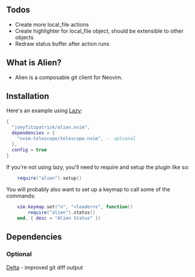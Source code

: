 ## Todos
* Create more local_file actions
* Create highlighter for local_file object, should be extensible to other objects
* Redraw status buffer after action runs

## What is Alien?

- Alien is a composable git client for Neovim.

## Installation

Here's an example using [Lazy](https://github.com/folke/lazy.nvim):

```lua
{
  "joeyfitzpatrick/alien.nvim",
  dependencies = {
    "nvim-telescope/telescope.nvim", -- optional
  },
  config = true
}

```

If you're not using lazy, you'll need to require and setup the plugin like so:

```lua
	require("alien").setup()
```

You will probably also want to set up a keymap to call some of the commands:

```lua
	vim.keymap.set("n", "<leader>s", function()
		require("alien").status()
    end, { desc = "Alien Status" })
```

## Dependencies

### Optional
[Delta](https://github.com/dandavison/delta) - improved git diff output
